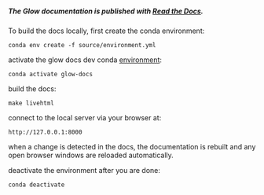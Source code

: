 ##### The Glow documentation is published with [Read the Docs](https://readthedocs.org/).

To build the docs locally,
first create the conda environment:

`conda env create -f source/environment.yml`

activate the glow docs dev conda [environment](source/environment.yml):

`conda activate glow-docs`

build the docs:

`make livehtml`

connect to the local server via your browser at:

`http://127.0.0.1:8000`

when a change is detected in the docs, 
the documentation is rebuilt and any open browser windows are reloaded automatically.

deactivate the environment after you are done:

`conda deactivate`
